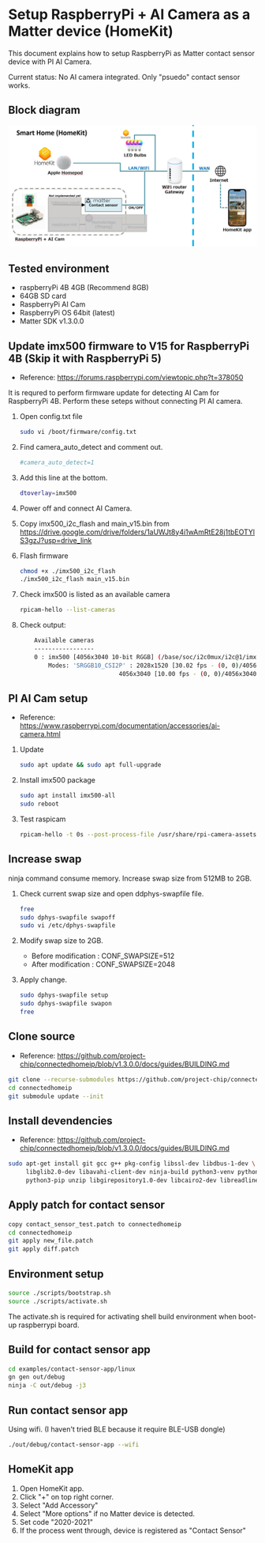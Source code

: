 # Setup RaspberryPi + AI Camera as a Matter device (HomeKit)

This document explains how to setup RaspberryPi as Matter contact sensor device with PI AI Camera.

Current status: No AI camera integrated. Only "psuedo" contact sensor works.

## Block diagram

![Block Diagram](./resources/block_diagram.PNG.jpg)

## Tested environment

- raspberryPi 4B 4GB (Recommend 8GB)
- 64GB SD card
- RaspberryPi AI Cam
- RaspberryPi OS 64bit (latest)
- Matter SDK v1.3.0.0

## Update imx500 firmware to V15 for RaspberryPi 4B (Skip it with RaspberryPi 5)

- Reference: https://forums.raspberrypi.com/viewtopic.php?t=378050

It is requred to perform firmware update for detecting AI Cam for RaspberryPi 4B. Perform these seteps without connecting PI AI camera.

1. Open config.txt file

	```bash
	sudo vi /boot/firmware/config.txt
	```

2. Find camera_auto_detect and comment out.

	```bash
	#camera_auto_detect=1
	```

3. Add this line at the bottom.

	```bash
	dtoverlay=imx500
	````

4. Power off and connect AI Camera.

5. Copy imx500_i2c_flash and main_v15.bin from https://drive.google.com/drive/folders/1aUWJt8y4i1wAmRtE28j1tbEOTYlS3gzJ?usp=drive_link

6. Flash firmware

	```bash
	chmod +x ./imx500_i2c_flash
	./imx500_i2c_flash main_v15.bin
	```

7. Check imx500 is listed as an available camera

	```bash
	rpicam-hello --list-cameras
	```

8. Check output:

	```bash
		Available cameras
		-----------------
		0 : imx500 [4056x3040 10-bit RGGB] (/base/soc/i2c0mux/i2c@1/imx500@1a)
			Modes: 'SRGGB10_CSI2P' : 2028x1520 [30.02 fps - (0, 0)/4056x3040 crop]
								4056x3040 [10.00 fps - (0, 0)/4056x3040 crop]
	```

## PI AI Cam setup

- Reference: https://www.raspberrypi.com/documentation/accessories/ai-camera.html

1. Update

	```bash
	sudo apt update && sudo apt full-upgrade
	```

2. Install imx500 package

	```bash
	sudo apt install imx500-all
	sudo reboot
	```

3. Test raspicam

	```bash
	rpicam-hello -t 0s --post-process-file /usr/share/rpi-camera-assets/imx500_mobilenet_ssd.json --viewfinder-width 1920 --viewfinder-height 1080 --framerate 30
	```

## Increase swap

ninja command consume memory. Increase swap size from 512MB to 2GB.

1. Check current swap size and open ddphys-swapfile file.

	```bash
	free
	sudo dphys-swapfile swapoff
	sudo vi /etc/dphys-swapfile
	```

2. Modify swap size to 2GB.

	- Before modification : CONF_SWAPSIZE=512
	- After modification  : CONF_SWAPSIZE=2048

3. Apply change.

	```bash
	sudo dphys-swapfile setup
	sudo dphys-swapfile swapon
	free
	```

## Clone source

- Reference: https://github.com/project-chip/connectedhomeip/blob/v1.3.0.0/docs/guides/BUILDING.md

```bash
git clone --recurse-submodules https://github.com/project-chip/connectedhomeip.git -b v1.3.0.0
cd connectedhomeip
git submodule update --init
```

## Install devendencies

- Reference: https://github.com/project-chip/connectedhomeip/blob/v1.3.0.0/docs/guides/BUILDING.md

```bash
sudo apt-get install git gcc g++ pkg-config libssl-dev libdbus-1-dev \
     libglib2.0-dev libavahi-client-dev ninja-build python3-venv python3-dev \
     python3-pip unzip libgirepository1.0-dev libcairo2-dev libreadline-dev
```

## Apply patch for contact sensor

```bash
copy contact_sensor_test.patch to connectedhomeip
cd connectedhomeip
git apply new_file.patch
git apply diff.patch
```

## Environment setup

```bash
source ./scripts/bootstrap.sh
source ./scripts/activate.sh
```

The activate.sh is required for activating shell build environment when boot-up raspberrypi board.

## Build for contact sensor app

```bash
cd examples/contact-sensor-app/linux
gn gen out/debug
ninja -C out/debug -j3
```

## Run contact sensor app

Using wifi. (I haven't tried BLE because it require BLE-USB dongle)

```bash
./out/debug/contact-sensor-app --wifi
```

## HomeKit app

1. Open HomeKit app.
2. Click "+" on top right corner.
3. Select "Add Accessory"
4. Select "More options" if no Matter device is detected.
5. Set code "2020-2021"
6. If the process went through, device is registered as "Contact Sensor"
